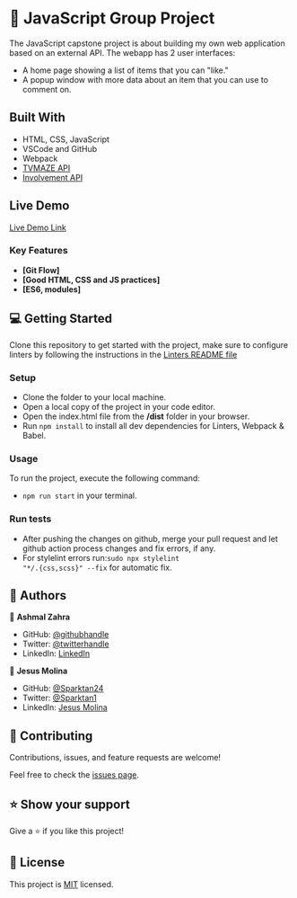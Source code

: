 <!-- PROJECT DESCRIPTION -->

# 📖 JavaScript Group Project

The JavaScript capstone project is about building my own web application based on an external API. The webapp has 2 user interfaces:

- A home page showing a list of items that you can "like."
- A popup window with more data about an item that you can use to comment on.

## Built With

- HTML, CSS, JavaScript
- VSCode and GitHub
- Webpack
- [TVMAZE API](https://www.tvmaze.com/api)
- [Involvement API](https://www.notion.so/Involvement-API-869e60b5ad104603aa6db59e08150270)

## Live Demo

[Live Demo Link]()

<!-- Features -->

### Key Features

- **[Git Flow]**
- **[Good HTML, CSS and JS practices]**
- **[ES6, modules]**

<!-- GETTING STARTED -->

## 💻 Getting Started

Clone this repository to get started with the project, make sure to configure linters by following the instructions in the [Linters README file](https://github.com/microverseinc/linters-config/blob/master/README.md)

### Setup

- Clone the folder to your local machine.
- Open a local copy of the project in your code editor.
- Open the index.html file from the **/dist** folder in your browser.
- Run <code>npm install</code> to install all dev dependencies for Linters, Webpack & Babel.

### Usage

To run the project, execute the following command:

- <code>npm run start</code> in your terminal.

### Run tests

- After pushing the changes on github, merge your pull request and let github action process changes and fix errors, if any.
- For stylelint errors run:<code>sudo npx stylelint "\*_/_.{css,scss}" --fix</code> for automatic fix.

<!-- AUTHORS -->

## 👥 Authors

👤 **Ashmal Zahra**

- GitHub: [@githubhandle](https://github.com/ashmalzahra)
- Twitter: [@twitterhandle](https://twitter.com/AshmalZahraa)
- LinkedIn: [LinkedIn](https://www.linkedin.com/in/ashmal-zahra-35bb09242/)

👤 **Jesus Molina**

- GitHub: [@Sparktan24](https://github.com/Sparktan24)
- Twitter: [@Sparktan1](https://twitter.com/Sparktan1)
- LinkedIn: [Jesus Molina](https://www.linkedin.com/in/jesus-molina-2b104424a/)

<!-- CONTRIBUTING -->

## 🤝 Contributing

Contributions, issues, and feature requests are welcome!

Feel free to check the [issues page](https://github.com/ashmalzahra/group-capstone-project/issues).

<!-- SUPPORT -->

## ⭐️ Show your support

Give a ⭐️ if you like this project!

<!-- LICENSE -->

## 📝 License

This project is [MIT](https://choosealicense.com/licenses/mit/) licensed.
